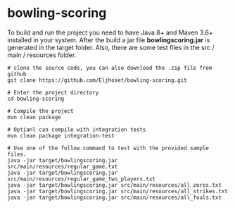 # bowling-scoring
To build and run the project you need to have Java 8+ and Maven 3.6+ installed in your system. After the build a jar file **bowlingscoring.jar** is generated in the target folder. Also, there are some test files in the src / main / resources folder.

``` shell
# clone the source code, you can also download the .zip file from github
git clone https://github.com/Eljhoset/bowling-scoring.git

# Enter the project directory
cd bowling-scoring

# Compile the project
mvn clean package

# Optianl can compile with integration tests
mvn clean package integration-test

# Use one of the follow command to test with the provided sample files.
java -jar target/bowlingscoring.jar src/main/resources/regular_game.txt
java -jar target/bowlingscoring.jar src/main/resources/regular_game_two_players.txt
java -jar target/bowlingscoring.jar src/main/resources/all_zeros.txt
java -jar target/bowlingscoring.jar src/main/resources/all_strikes.txt
java -jar target/bowlingscoring.jar src/main/resources/all_fouls.txt

```
